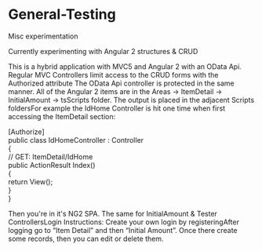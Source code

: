 # General-Testing
Misc experimentation

Currently experimenting with Angular 2 structures & CRUD

This is a hybrid application with MVC5 and Angular 2 with an OData Api. Regular MVC Controllers limit access to the CRUD forms with the Authorized attribute The OData Api controller is protected in the same manner. All of the Angular 2 items are in the Areas -> ItemDetail -> InitialAmount -> tsScripts folder. The output is placed in the adjacent Scripts foldersFor example the IdHome Controller is hit one time when first accessing the ItemDetail section:  

[Authorize]  
public class IdHomeController : Controller  
{  
    // GET: ItemDetail/IdHome  
     public ActionResult Index()  
     {  
         return View();  
     }      
}    

Then you're in it's NG2 SPA. The same for InitialAmount & Tester ControllersLogin Instructions: Create your own login by registeringAfter logging go to “Item Detail” and then “Initial Amount”. Once there create some records, then you can edit or delete them.
